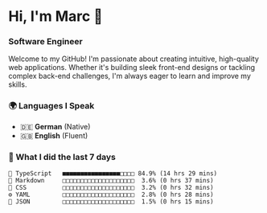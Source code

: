 # Hi, I'm Marc 👋 
### Software Engineer

Welcome to my GitHub! I'm passionate about creating intuitive, high-quality web applications. Whether it's building sleek front-end designs or tackling complex back-end challenges, I'm always eager to learn and improve my skills.  

### 🌍 Languages I Speak  
- 🇩🇪 **German** (Native)  
- 🇬🇧 **English** (Fluent)

### 🤯 What I did the last 7 days

```
🔷 TypeScript   ■■■■■■■■■■■■■■■■□□□□ 84.9% (14 hrs 29 mins)
📝 Markdown     □□□□□□□□□□□□□□□□□□□□  3.6% (0 hrs 37 mins)
🎨 CSS          □□□□□□□□□□□□□□□□□□□□  3.2% (0 hrs 32 mins)
⚙️ YAML         □□□□□□□□□□□□□□□□□□□□  2.8% (0 hrs 28 mins)
📄 JSON         □□□□□□□□□□□□□□□□□□□□  1.5% (0 hrs 15 mins)
```